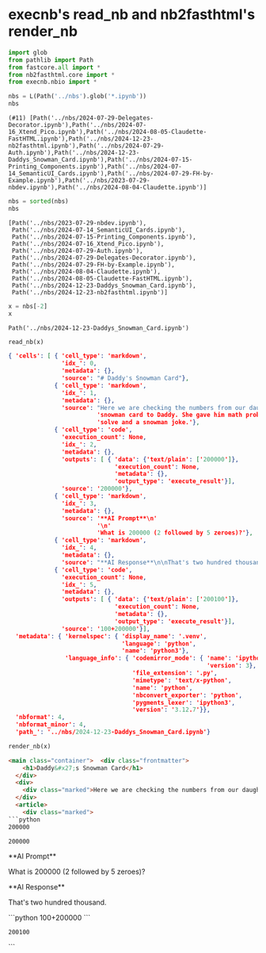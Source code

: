 # execnb's read_nb and nb2fasthtml's render_nb


```python
import glob
from pathlib import Path
from fastcore.all import *
from nb2fasthtml.core import *
from execnb.nbio import *
```


```python
nbs = L(Path('../nbs').glob('*.ipynb'))
nbs
```




    (#11) [Path('../nbs/2024-07-29-Delegates-Decorator.ipynb'),Path('../nbs/2024-07-16_Xtend_Pico.ipynb'),Path('../nbs/2024-08-05-Claudette-FastHTML.ipynb'),Path('../nbs/2024-12-23-nb2fasthtml.ipynb'),Path('../nbs/2024-07-29-Auth.ipynb'),Path('../nbs/2024-12-23-Daddys_Snowman_Card.ipynb'),Path('../nbs/2024-07-15-Printing_Components.ipynb'),Path('../nbs/2024-07-14_SemanticUI_Cards.ipynb'),Path('../nbs/2024-07-29-FH-by-Example.ipynb'),Path('../nbs/2023-07-29-nbdev.ipynb'),Path('../nbs/2024-08-04-Claudette.ipynb')]




```python
nbs = sorted(nbs)
nbs
```




    [Path('../nbs/2023-07-29-nbdev.ipynb'),
     Path('../nbs/2024-07-14_SemanticUI_Cards.ipynb'),
     Path('../nbs/2024-07-15-Printing_Components.ipynb'),
     Path('../nbs/2024-07-16_Xtend_Pico.ipynb'),
     Path('../nbs/2024-07-29-Auth.ipynb'),
     Path('../nbs/2024-07-29-Delegates-Decorator.ipynb'),
     Path('../nbs/2024-07-29-FH-by-Example.ipynb'),
     Path('../nbs/2024-08-04-Claudette.ipynb'),
     Path('../nbs/2024-08-05-Claudette-FastHTML.ipynb'),
     Path('../nbs/2024-12-23-Daddys_Snowman_Card.ipynb'),
     Path('../nbs/2024-12-23-nb2fasthtml.ipynb')]




```python
x = nbs[-2]
x
```




    Path('../nbs/2024-12-23-Daddys_Snowman_Card.ipynb')




```python
read_nb(x)
```




```json
{ 'cells': [ { 'cell_type': 'markdown',
               'idx_': 0,
               'metadata': {},
               'source': "# Daddy's Snowman Card"},
             { 'cell_type': 'markdown',
               'idx_': 1,
               'metadata': {},
               'source': "Here we are checking the numbers from our daughter's "
                         'snowman card to Daddy. She gave him math problems to '
                         'solve and a snowman joke.'},
             { 'cell_type': 'code',
               'execution_count': None,
               'idx_': 2,
               'metadata': {},
               'outputs': [ { 'data': {'text/plain': ['200000']},
                              'execution_count': None,
                              'metadata': {},
                              'output_type': 'execute_result'}],
               'source': '200000'},
             { 'cell_type': 'markdown',
               'idx_': 3,
               'metadata': {},
               'source': '**AI Prompt**\n'
                         '\n'
                         'What is 200000 (2 followed by 5 zeroes)?'},
             { 'cell_type': 'markdown',
               'idx_': 4,
               'metadata': {},
               'source': "**AI Response**\n\nThat's two hundred thousand."},
             { 'cell_type': 'code',
               'execution_count': None,
               'idx_': 5,
               'metadata': {},
               'outputs': [ { 'data': {'text/plain': ['200100']},
                              'execution_count': None,
                              'metadata': {},
                              'output_type': 'execute_result'}],
               'source': '100+200000'}],
  'metadata': { 'kernelspec': { 'display_name': '.venv',
                                'language': 'python',
                                'name': 'python3'},
                'language_info': { 'codemirror_mode': { 'name': 'ipython',
                                                        'version': 3},
                                   'file_extension': '.py',
                                   'mimetype': 'text/x-python',
                                   'name': 'python',
                                   'nbconvert_exporter': 'python',
                                   'pygments_lexer': 'ipython3',
                                   'version': '3.12.7'}},
  'nbformat': 4,
  'nbformat_minor': 4,
  'path_': '../nbs/2024-12-23-Daddys_Snowman_Card.ipynb'}
```




```python
render_nb(x)
```




```html
<main class="container">  <div class="frontmatter">
    <h1>Daddy&#x27;s Snowman Card</h1>
  </div>
  <div>
    <div class="marked">Here we are checking the numbers from our daughter&#x27;s snowman card to Daddy. She gave him math problems to solve and a snowman joke.</div>
  </div>
  <article>
    <div class="marked">
```python
200000
```
</div>
    <footer><pre ><code>200000</code></pre></footer>
  </article>
  <div>
    <div class="marked">**AI Prompt**

What is 200000 (2 followed by 5 zeroes)?</div>
  </div>
  <div>
    <div class="marked">**AI Response**

That&#x27;s two hundred thousand.</div>
  </div>
  <article>
    <div class="marked">
```python
100+200000
```
</div>
    <footer><pre ><code>200100</code></pre></footer>
  </article>
</main>
```




```python

```
